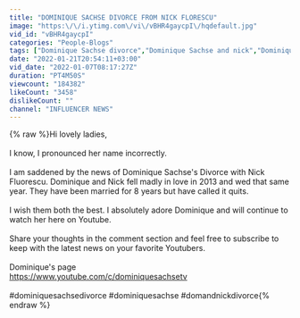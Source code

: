 ```yaml
---
title: "DOMINIQUE SACHSE DIVORCE FROM NICK FLORESCU"
image: "https:\/\/i.ytimg.com\/vi\/vBHR4gaycpI\/hqdefault.jpg"
vid_id: "vBHR4gaycpI"
categories: "People-Blogs"
tags: ["Dominique Sachse divorce","Dominique Sachse and nick","Dominique Sachse"]
date: "2022-01-21T20:54:11+03:00"
vid_date: "2022-01-07T08:17:27Z"
duration: "PT4M50S"
viewcount: "184382"
likeCount: "3458"
dislikeCount: ""
channel: "INFLUENCER NEWS"
---
```

{% raw %}Hi lovely ladies,<br /><br />I know, I pronounced her name incorrectly. <br /><br />I am saddened by the news of Dominique Sachse's Divorce with Nick Fluorescu. Dominique and Nick fell madly in love in 2013 and wed that same year. They have been married for 8 years but have called it quits.<br /><br />I wish them both the best. I absolutely adore Dominique and will continue to watch her here on Youtube. <br /><br />Share your thoughts in the comment section and feel free to subscribe to keep with the latest news on your favorite Youtubers.<br /><br />Dominique's page <br /><a rel="nofollow" target="blank" href="https://www.youtube.com/c/dominiquesachsetv">https://www.youtube.com/c/dominiquesachsetv</a><br /><br />#dominiquesachsedivorce #dominiquesachse #domandnickdivorce{% endraw %}
